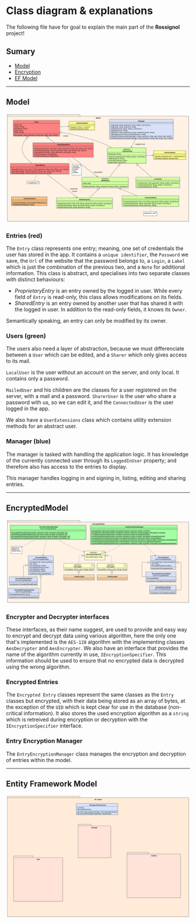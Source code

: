 # Class diagram & explanations

The following file have for goal to explain the main part of the **Rossignol** project!

## Sumary

* [Model](##Model)
* [Encryption](##EncryptedModel)
* [EF Model](##EntityFrameworkModel)

---

## Model

<img src="./model.svg">

### Entries (red)

The `Entry` class represents one entry; meaning, one set of credentials the user has stored in the app. It contains a `unique identifier`, the `Password` we save, the `Url` of the website that the password belongs to, a `Login`, a `Label` which is just the combination of the previous two, and a `Note` for additional information. This class is abstract, and specialises into two separate classes with distinct behaviours:
- *ProprietaryEntry* is an entry owned by the logged in user. While every field of `Entry` is read-only, this class allows modifications on its fields.
- *SharedEntry* is an entry owned by another user that has shared it with the logged in user. In addition to the read-only fields, it knows its `Owner`.

Semantically speaking, an entry can only be modified by its owner.

### Users (green)
The users also need a layer of abstraction, because we must differenciate between a `User` which can be edited, and a `Sharer` which only gives access to its mail.

`LocalUser` is the user without an account on the server, and only local. It contains only a password.

`MailedUser` and his children are the classes for a user registered on the server, with a mail and a password. `SharerUser` is the user who share a password with us, so we can edit it, and the `ConnectedUser` is the user logged in the app.

We also have a `UserExtensions` class which contains utility extension methods for an abstract user.

### Manager (blue)
The manager is tasked with handling the application logic. It has knowledge of the currently connected user through its `LoggedInUser` property; and therefore also has access to the entries to display.

This manager handles logging in and signing in, listing, editing and sharing entries.

---

## EncryptedModel

<img src="./encrypted_model.svg">

### Encrypter and Decrypter interfaces
These interfaces, as their name suggest, are used to provide and easy way to encrypt and decrypt data using various algorithm, here the only one that's implemented is the `AES-128` algorithm with the implementing classes `AesDecrypter` and `AesEncrypter`. We also have an interface that provides the name of the algorithm currently in use, `IEncryptionSpecifier`. This information should be used to ensure that no encrypted data is decrypted using the wrong algorithm.

### Encrypted Entries
The `Encrypted Entry` classes represent the same classes as the `Entry` classes but encrypted, with their data being stored as an array of bytes, at the exception of the `UID` which is kept clear for use in the database (non-critical information). It also stores the used encryption algorithm as a `string` which is retreived during encryption or decryption with the `IEncryptionSpecifier` interface.

### Entry Encryption Manager
The `EntryEncryptionManager` class manages the encryption and decryption of entries within the model.

---

## Entity Framework Model

<img src="./ef_model.svg">